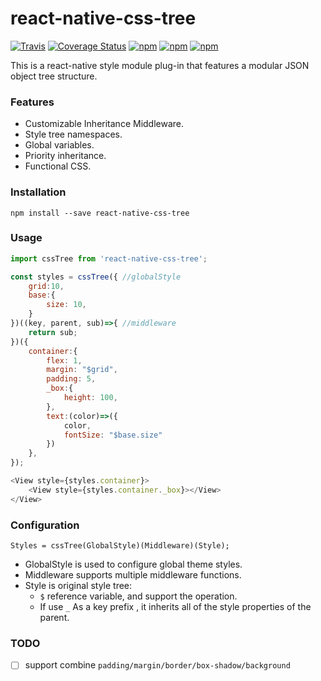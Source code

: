 # react-native-css-tree
[![Travis](https://img.shields.io/travis/unadlib/react-native-css-tree.svg)](https://travis-ci.org/unadlib/react-native-css-tree)
[![Coverage Status](https://coveralls.io/repos/github/unadlib/react-native-css-tree/badge.svg?branch=master)](https://coveralls.io/github/unadlib/react-native-css-tree?branch=master)
[![npm](https://img.shields.io/npm/v/react-native-css-tree.svg)](https://www.npmjs.com/package/react-native-css-tree)
[![npm](https://img.shields.io/npm/dt/react-native-css-tree.svg)](https://www.npmjs.com/package/react-native-css-tree)
[![npm](https://img.shields.io/npm/l/react-native-css-tree.svg)](https://www.npmjs.com/package/react-native-css-tree)

This is a react-native style module plug-in that features a modular JSON object tree structure.

### Features

   * Customizable Inheritance Middleware.
   * Style tree namespaces.
   * Global variables.
   * Priority inheritance.
   * Functional CSS.

### Installation
```shell
npm install --save react-native-css-tree
```
### Usage
```javascript
import cssTree from 'react-native-css-tree';

const styles = cssTree({ //globalStyle
    grid:10,
    base:{
        size: 10,
    }
})((key, parent, sub)=>{ //middleware
    return sub;
})({
    container:{
        flex: 1,
        margin: "$grid",
        padding: 5,
        _box:{
            height: 100,
        },
        text:(color)=>({
            color,
            fontSize: "$base.size"
        })
    },
});

<View style={styles.container}>
    <View style={styles.container._box}></View>
</View>
```
### Configuration

    Styles = cssTree(GlobalStyle)(Middleware)(Style);

* GlobalStyle is used to configure global theme styles.
* Middleware supports multiple middleware functions.
* Style is original style tree:
    * `$` reference variable, and support the operation.
    *  If use `_` As a key prefix , it inherits all of the style properties of the parent.

### TODO
- [ ] support combine `padding/margin/border/box-shadow/background`  


